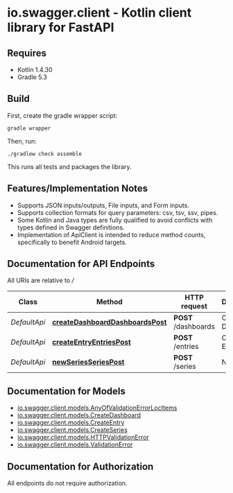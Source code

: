 # io.swagger.client - Kotlin client library for FastAPI

## Requires

* Kotlin 1.4.30
* Gradle 5.3

## Build

First, create the gradle wrapper script:

```
gradle wrapper
```

Then, run:

```
./gradlew check assemble
```

This runs all tests and packages the library.

## Features/Implementation Notes

* Supports JSON inputs/outputs, File inputs, and Form inputs.
* Supports collection formats for query parameters: csv, tsv, ssv, pipes.
* Some Kotlin and Java types are fully qualified to avoid conflicts with types defined in Swagger definitions.
* Implementation of ApiClient is intended to reduce method counts, specifically to benefit Android targets.

<a name="documentation-for-api-endpoints"></a>
## Documentation for API Endpoints

All URIs are relative to */*

Class | Method | HTTP request | Description
------------ | ------------- | ------------- | -------------
*DefaultApi* | [**createDashboardDashboardsPost**](docs/DefaultApi.md#createdashboarddashboardspost) | **POST** /dashboards | Create Dashboard
*DefaultApi* | [**createEntryEntriesPost**](docs/DefaultApi.md#createentryentriespost) | **POST** /entries | Create Entry
*DefaultApi* | [**newSeriesSeriesPost**](docs/DefaultApi.md#newseriesseriespost) | **POST** /series | New Series

<a name="documentation-for-models"></a>
## Documentation for Models

 - [io.swagger.client.models.AnyOfValidationErrorLocItems](docs/AnyOfValidationErrorLocItems.md)
 - [io.swagger.client.models.CreateDashboard](docs/CreateDashboard.md)
 - [io.swagger.client.models.CreateEntry](docs/CreateEntry.md)
 - [io.swagger.client.models.CreateSeries](docs/CreateSeries.md)
 - [io.swagger.client.models.HTTPValidationError](docs/HTTPValidationError.md)
 - [io.swagger.client.models.ValidationError](docs/ValidationError.md)

<a name="documentation-for-authorization"></a>
## Documentation for Authorization

All endpoints do not require authorization.
